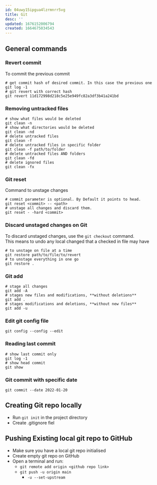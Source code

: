```yaml
---
id: 04uwy15ipgua4lzrmnrr5vg
title: Git
desc: ''
updated: 1676152006794
created: 1664675034543
---
```


## General commands

### Revert commit
To commit the previous commit
```shell
# get commit hash of desired commit. In this case the previous one
git log -1 
# git revert with correct hash
git revert 11d172998d218c5e25e949fc82a3df3b41a241bd
```

### Removing untracked files
```shell
# show what files would be deleted
git clean -n
# show what directories would be deleted
git clean -nd
# delete untracked files
git clean -f
# delete untracked files in specific folder
git clean -f path/to/folder
# delete untracked files AND folders
git clean -fd
# delete ignored files
git clean -fx
```

### Git reset
Command to unstage changes
```shell
# commit parameter is optional. By Default it points to head.
git reset <commit> -- <path>
# unstage all changes and discard them.
git reset - -hard <commit>
```

### Discard unstaged changes on Git
To discard unstaged changes, use the `git checkout` command.  
This means to undo any local changed that a checked in file may have  
```shell
# to unstage on file at a time
git restore path/to/file/to/revert
# to unstage everything in one go
git restore .
```

### Git add
```shell
# stage all changes
git add -A
# stages new files and modifications, **without deletions**
git add .
# stages modifications and deletions, **without new files**
git add -u
```

### Edit git config file
```shell
git config --config --edit
```

### Reading last commit
```shell
# show last commit only
git log -1
# show head commit
git show
```

### Git commit with specific date
```shell
git commit --date 2022-01-20
```

## Creating Git repo locally
- Run `git init` in the project directory
- Create .gitignore fiel

## Pushing Existing local git repo to GitHub
- Make sure you have a local git repo initialised
- Create empty git repo on GitHub
- Open a terminal and run:
  - `git remote add origin <github repo link>`
  - `git push -u origin main`
    - `-u --set-upstream`
